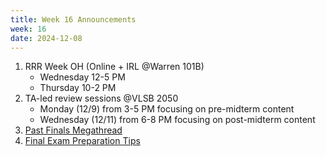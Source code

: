```yaml
---
title: Week 16 Announcements
week: 16
date: 2024-12-08
---
```


1. RRR Week OH (Online + IRL @Warren 101B)
    * Wednesday 12-5 PM
    * Thursday 10-2 PM
2. TA-led review sessions @VLSB 2050
    * Monday (12/9) from 3-5 PM focusing on pre-midterm content
    * Wednesday (12/11) from 6-8 PM focusing on post-midterm content
3. [Past Finals Megathread](https://edstem.org/us/courses/64093/discussion/5811228)
4. [Final Exam Preparation Tips](https://edstem.org/us/courses/64093/discussion/5853446)